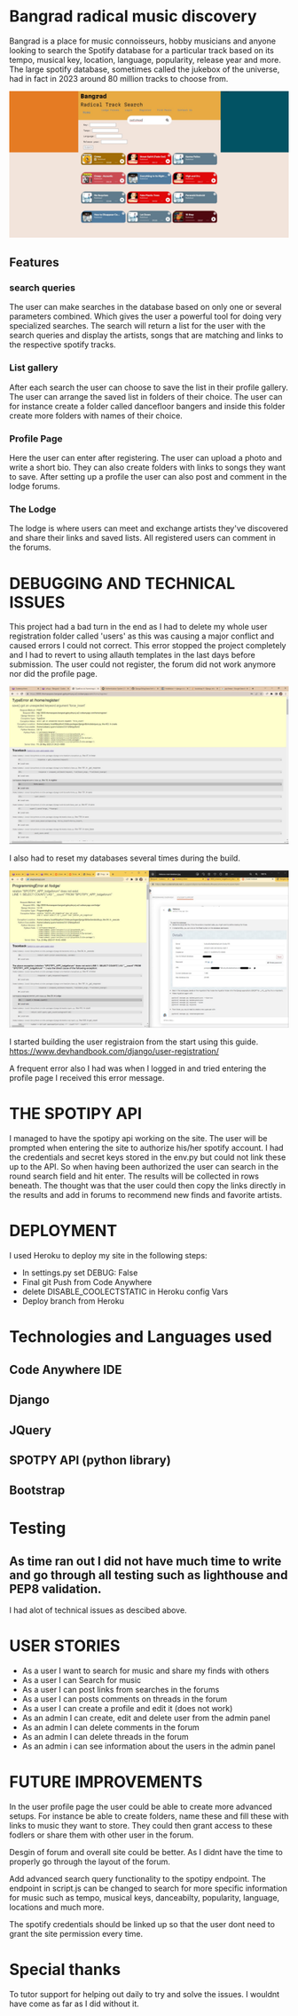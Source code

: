 # Bangrad radical music discovery
Bangrad is a place for music connoisseurs, hobby musicians and anyone looking to search
the Spotify database for a particular track based on its tempo, musical key, location, language,
popularity, release year and more. The large spotify database, sometimes called the jukebox
of the universe, had in fact in 2023 around 80 million tracks to choose from.

![Bangrad Home page](https://github.com/ThomasSpare/Bangrad/blob/bangrad2/images/bangrad%20home.jpg)
## Features

### search queries

The user can make searches in the database based on only one or several parameters combined.
Which gives the user a powerful tool for doing very specialized searches. The search will
return a list for the user with the search queries and display the artists, songs that are
matching and links to the respective spotify tracks.

### List gallery

After each search the user can choose to save the list in their profile gallery. The user can arrange
the saved list in folders of their choice. The user can for instance create a folder called
dancefloor bangers and inside this folder create more folders with names of their choice.

### Profile Page
Here the user can enter after registering. The user can upload a photo and write a short bio. They can
also create folders with links to songs they want to save. After setting up a profile the user can also
post and comment in the lodge forums. 

### The Lodge

The lodge is where users can meet and exchange artists they've discovered and share their links and saved lists.
All registered users can comment in the forums. 

# DEBUGGING AND TECHNICAL ISSUES

This project had a bad turn in the end as I had to delete my whole user registration folder called 'users'
as this was causing a major conflict and caused errors I could not correct. This error stopped the project
completely and I had to revert to using allauth templates in the last days before submission.
The user could not register, the forum did not work anymore nor did the profile page. 

![Error 1](https://github.com/ThomasSpare/Bangrad/blob/bangrad2/images/save%20%20force%20argument%20probably%20todo%20with%20the%20username%20issue%20in%20users-%20views.jpg)

I also had to reset my databases several times during the build.

![Database reset](https://github.com/ThomasSpare/Bangrad/blob/bangrad2/images/last%20error.jpg)

I started building the user registraion from the start using this guide.
https://www.devhandbook.com/django/user-registration/

A frequent error also I had was when I logged in and tried entering the profile page I received
this error message.



# THE SPOTIPY API

I managed to have the spotipy api working on the site. The user will be prompted when entering the site to authorize
his/her spotify account. I had the credentials and secret keys stored in the env.py but could not link these up to the API.
So when having been authorized the user can search in the round search field and hit enter. The results will be collected in
rows beneath. The thought was that the user could then copy the links directly in the results and add in forums to recommend 
new finds and favorite artists.

# DEPLOYMENT

I used Heroku to deploy my site in the following steps:

- In settings.py set DEBUG: False
- Final git Push from Code Anywhere
- delete DISABLE_COOLECTSTATIC in Heroku config Vars
- Deploy branch from Heroku



# Technologies and Languages used

## Code Anywhere IDE
## Django
## JQuery
## SPOTPY API (python library)
## Bootstrap


# Testing
## As time ran out I did not have much time to write and go through all testing such as lighthouse and PEP8 validation.
I had alot of technical issues as descibed above.

# USER STORIES

- As a user I want to search for music and share my finds with others
- As a user I can Search for music
- As a user I can post links from searches in the forums
- As a user I can posts comments on threads in the forum
- As a user I can create a profile and edit it (does not work)
- As an admin I can create, edit and delete user from the admin panel
- As an admin I can delete comments in the forum
- As an admin I can delete threads in the forum
- As an admin i can see information about the users in the admin panel


# FUTURE IMPROVEMENTS

In the user profile page the user could be able to create more advanced setups. For
instance be able to create folders, name these and fill these with links to music they want to store.
They could then grant access to these fodlers or share them with other user in the forum.

Desgin of forum and overall site could be better. As I didnt have the time to properly go through the layout of the forum.

Add advanced search query functionality to the spotipy endpoint. The endpoint in script.js
can be changed to search for more specific information for music such as tempo, musical keys, danceabilty, popularity, language, 
locations and much more.

The spotify credentials should be linked up so that the user dont need to grant the site permission every time.


# Special thanks

To tutor support for helping out daily to try and solve the issues. I wouldnt have come as far as I did without it.







